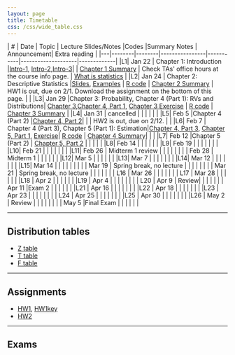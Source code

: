 ```yaml
---
layout: page
title: Timetable
css: /css/wide_table.css
---
```




| # | Date | Topic    | Lecture Slides/Notes         |Codes      |Summary Notes  | Announcement| Extra reading |
|---|--------|--------|----------------|-----------|--------------------|-------------|
|L1| Jan 22 | Chapter 1: Introduction  |[Intro-1](https://github.com/dzwang91/stat324/raw/gh-pages/lectures/stat324intro1.pdf), [Intro-2](https://github.com/dzwang91/stat324/raw/gh-pages/lectures/stat324intro2.pptx),[Intro-3](https://github.com/dzwang91/stat324/raw/gh-pages/lectures/stat324intro3.pdf)|      | [Chapter 1 Summary](https://github.com/dzwang91/stat324/raw/gh-pages/notessummary/Chapter1notes.pdf) | Check TAs' office hours at the course info page.   |  [What is statistics](https://github.com/dzwang91/stat371/raw/gh-pages/extrareading/what-is-statistics.pdf)     |
|L2| Jan 24 | Chapter 2: Descriptive Statistics  |[Slides](https://github.com/dzwang91/stat324/raw/gh-pages/lectures/chapter2.pdf), [Examples](https://github.com/dzwang91/stat324/raw/gh-pages/lectures/chapter2-examples.pptx) | [R code](https://github.com/dzwang91/stat324/raw/gh-pages/R/chapter2R.txt)  | [Chapter 2 Summary](https://github.com/dzwang91/stat324/raw/gh-pages/notessummary/Chapter2notes.pdf) |   HW1 is out, due on 2/1. Download the assignment on the bottom of this page.   |     |
|L3| Jan 29 |Chapter 3: Probability, Chapter 4 (Part 1): RVs and Distributions| [Chapter 3](https://github.com/dzwang91/stat324/raw/gh-pages/lectures/chapter3.pdf),[Chapter 4, Part 1](https://github.com/dzwang91/stat324/raw/gh-pages/lectures/chapter4-1.pdf), [Chapter 3 Exercise](https://github.com/dzwang91/stat324/raw/gh-pages/lectures/Chapter3exercise.pptx)   | [R code](https://github.com/dzwang91/stat324/raw/gh-pages/R/chapter3R.txt)  |  [Chapter 3 Summary](https://github.com/dzwang91/stat324/raw/gh-pages/notessummary/Chapter3notes.pdf)   |
|L4| Jan 31 | cancelled |   |    |    |      |    |
|L5| Feb 5 |Chapter 4 (Part 2)  |[Chapter 4, Part 2](https://github.com/dzwang91/stat324/raw/gh-pages/lectures/chapter4-2.pdf)|  | |  HW2 is out, due on 2/12.  |      |
|L6| Feb 7 | Chapter 4 (Part 3), Chapter 5 (Part 1): Estimation|[Chapter 4, Part 3](https://github.com/dzwang91/stat324/raw/gh-pages/lectures/chapter4-2.pdf), [Chapter 5, Part 1](https://github.com/dzwang91/stat324/raw/gh-pages/lectures/chapter5-1.pdf), [Exercise](https://github.com/dzwang91/stat324/raw/gh-pages/lectures/Chapter4exercise.pdf)| [R code](https://github.com/dzwang91/stat324/raw/gh-pages/R/chapter4R.txt)   |  [Chapter 4 Summary](https://github.com/dzwang91/stat324/raw/gh-pages/notessummary/Chapter4notes.pdf)|      |      |
|L7| Feb 12 |Chapter 5 (Part 2) | [Chapter 5, Part 2](https://github.com/dzwang91/stat324/raw/gh-pages/lectures/chapter5-2.pdf) |    |    |    |      |
|L8| Feb 14 | |     |    |     |      |
|L9| Feb 19 |  | |  |    |  |      |
|L10| Feb 21 | |  |  |    |       |      |
|L11| Feb 26 | Midterm 1 review |    |     |    |        |      |
|  | Feb 28 | Midterm 1 |    |   |    |      |      |
|L12| Mar 5 |  |   |  |     |      |
|L13| Mar 7 |   | | |  |      |      |
|L14| Mar 12 |  |   |   |  |      |      |
|L15| Mar 14 | | |   |   |      |      |
| | Mar 19 | Spring break, no lecture | |    |      |      |      |
| | Mar 21 | Spring break, no lecture |   |       |      |      |      |
| L16   | Mar 26 |   |       |      |      |      |
| L17   | Mar 28 |  |       |      |      |      |
|L18 | Apr 2 |  |  |      | |      |
|L19 | Apr 4 |   |    |     | |   |  |
| L20  | Apr 9 | Review|     |      |      |      |
|  | Apr 11 |Exam 2 |      |     |   |  |  |
|L21 | Apr 16 |  |      |     |  |   |  |
|L22 | Apr 18 | |  |   |    |  |  |
|L23 | Apr 23 | |  |     |  |  |      |
| L24 | Apr 25 | |       |  |  |  |  |
|L25 | Apr 30 | |  |     |   |  |  |
|L26 | May 2 | Review  |        |     |    |  |  |
| | May 5  |Final Exam |         |     |    |  |  |

-----------------------------------------------------------------------------------------------
## Distribution tables

- [Z table](https://github.com/dzwang91/stat324/raw/gh-pages/distributiontables/Ztable.pdf   )
- [T table](https://github.com/dzwang91/stat324/raw/gh-pages/distributiontables/T-table.pdf)
- [F table](https://github.com/dzwang91/stat324/raw/gh-pages/distributiontables/F-table.pdf)

-------------------------------------------------------------------------------------------------

## Assignments
- [HW1](https://github.com/dzwang91/stat324/raw/gh-pages/hw/hw1.pdf), [HW1key](https://github.com/dzwang91/stat324/raw/gh-pages/hw/hw1key.pdf)
- [HW2](https://github.com/dzwang91/stat324/raw/gh-pages/hw/hw2.pdf) 


--------------------------------------------------------------------------------------------------

## Exams








